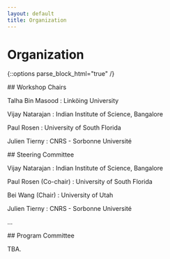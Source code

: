 ```yaml
---
layout: default
title: Organization
---
```


# Organization

{::options parse_block_html="true" /}

<div class="left">
## Workshop Chairs

Talha Bin Masood
: Link&ouml;ing University

Vijay Natarajan
: Indian Institute of Science, Bangalore

Paul Rosen
: University of South Florida

Julien Tierny
: CNRS - Sorbonne Universit&eacute;

</div>
<div class="right">
## Steering Committee

Vijay Natarajan
: Indian Institute of Science, Bangalore

Paul Rosen (Co-chair)
: University of South Florida

Bei Wang (Chair)
: University of Utah

Julien Tierny
: CNRS - Sorbonne Universit&eacute;

...

</div>

<div class="left">
## Program Committee

TBA.

<!-- </div> -->
